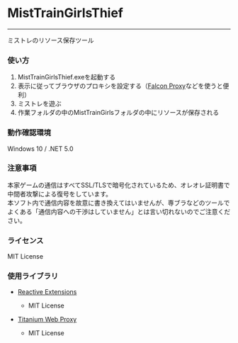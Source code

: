 # MistTrainGirlsThief

------------

ミストレのリソース保存ツール


### 使い方

1. MistTrainGirlsThief.exeを起動する
1. 表示に従ってブラウザのプロキシを設定する（[Falcon Proxy](https://chrome.google.com/webstore/detail/falcon-proxy/gchhimlnjdafdlkojbffdkogjhhkdepf?hl=ja)などを使うと便利）
1. ミストレを遊ぶ
1. 作業フォルダの中のMistTrainGirlsフォルダの中にリソースが保存される


### 動作確認環境

Windows 10 / .NET 5.0


### 注意事項

本家ゲームの通信はすべてSSL/TLSで暗号化されているため、オレオレ証明書で中間者攻撃による復号をしています。  
本ソフト内で通信内容を故意に書き換えてはいませんが、専ブラなどのツールでよくある「通信内容への干渉はしていません」とは言い切れないのでご注意ください。


### ライセンス

MIT License


### 使用ライブラリ

- [Reactive Extensions](https://github.com/dotnet/reactive)
  - MIT License

- [Titanium Web Proxy](https://github.com/justcoding121/Titanium-Web-Proxy)
  - MIT License
